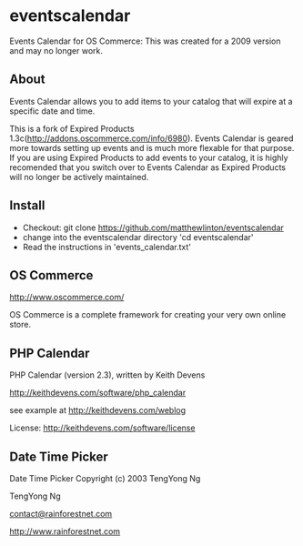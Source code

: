 # eventscalendar

Events Calendar for OS Commerce: This was created for a 2009 version and may no longer work.

## About

Events Calendar allows you to add items to your catalog that will expire at a 
specific date and time.

This is a fork of Expired Products 1.3c(http://addons.oscommerce.com/info/6980).
Events Calendar is geared more towards setting up events and is much more
flexable for that purpose. If you are using Expired Products to add events to
your catalog, it is highly recomended that you switch over to Events Calendar
as Expired Products will no longer be actively maintained.

## Install

* Checkout: git clone https://github.com/matthewlinton/eventscalendar
* change into the eventscalendar directory 'cd eventscalendar'
* Read the instructions in 'events_calendar.txt'

## OS Commerce

http://www.oscommerce.com/

OS Commerce is a complete framework for creating your very own online store.

## PHP Calendar

PHP Calendar (version 2.3), written by Keith Devens

http://keithdevens.com/software/php_calendar

  see example at http://keithdevens.com/weblog

License: http://keithdevens.com/software/license

## Date Time Picker

Date Time Picker Copyright (c) 2003 TengYong Ng

TengYong Ng

contact@rainforestnet.com

http://www.rainforestnet.com
